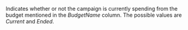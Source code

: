 Indicates whether or not the campaign is currently spending from the budget mentioned in the *BudgetName* column. The possible values are *Current* and *Ended*.